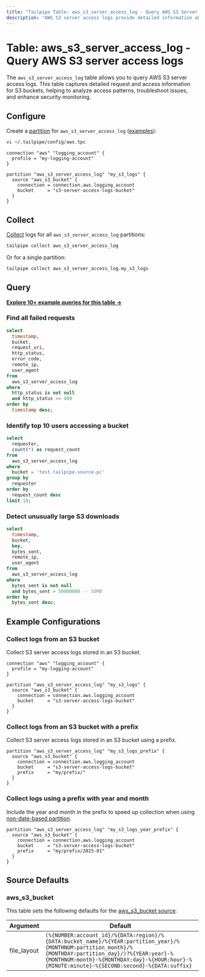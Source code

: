 ```yaml
---
title: "Tailpipe Table: aws_s3_server_access_log - Query AWS S3 Server Access Logs"
description: "AWS S3 server access logs provide detailed information about requests made to your S3 buckets, including request source, operations performed, and response details."
---
```


# Table: aws_s3_server_access_log - Query AWS S3 server access logs

The `aws_s3_server_access_log` table allows you to query AWS S3 server access logs. This table captures detailed request and access information for S3 buckets, helping to analyze access patterns, troubleshoot issues, and enhance security monitoring.

## Configure

Create a [partition](https://tailpipe.io/docs/manage/partition) for `aws_s3_server_access_log` ([examples](https://hub.tailpipe.io/plugins/turbot/aws/tables/aws_s3_server_access_log#example-configurations)):

```sh
vi ~/.tailpipe/config/aws.tpc
```

```hcl
connection "aws" "logging_account" {
  profile = "my-logging-account"
}

partition "aws_s3_server_access_log" "my_s3_logs" {
  source "aws_s3_bucket" {
    connection = connection.aws.logging_account
    bucket     = "s3-server-access-logs-bucket"
  }
}
```

## Collect

[Collect](https://tailpipe.io/docs/manage/collection) logs for all `aws_s3_server_access_log` partitions:

```sh
tailpipe collect aws_s3_server_access_log
```

Or for a single partition:

```sh
tailpipe collect aws_s3_server_access_log.my_s3_logs
```

## Query

**[Explore 10+ example queries for this table →](https://hub.tailpipe.io/plugins/turbot/aws/queries/aws_s3_server_access_log)**

### Find all failed requests

```sql
select
  timestamp,
  bucket,
  request_uri,
  http_status,
  error_code,
  remote_ip,
  user_agent
from
  aws_s3_server_access_log
where
  http_status is not null
  and http_status >= 400
order by
  timestamp desc;
```

### Identify top 10 users accessing a bucket

```sql
select
  requester,
  count(*) as request_count
from
  aws_s3_server_access_log
where
  bucket = 'test-tailpipe-source-pc'
group by
  requester
order by
  request_count desc
limit 10;
```

### Detect unusually large S3 downloads

```sql
select
  timestamp,
  bucket,
  key,
  bytes_sent,
  remote_ip,
  user_agent
from
  aws_s3_server_access_log
where
  bytes_sent is not null
  and bytes_sent > 50000000 -- 50MB
order by
  bytes_sent desc;
```

## Example Configurations

### Collect logs from an S3 bucket

Collect S3 server access logs stored in an S3 bucket.

```hcl
connection "aws" "logging_account" {
  profile = "my-logging-account"
}

partition "aws_s3_server_access_log" "my_s3_logs" {
  source "aws_s3_bucket" {
    connection = connection.aws.logging_account
    bucket     = "s3-server-access-logs-bucket"
  }
}
```

### Collect logs from an S3 bucket with a prefix

Collect S3 server access logs stored in an S3 bucket using a prefix.

```hcl
partition "aws_s3_server_access_log" "my_s3_logs_prefix" {
  source "aws_s3_bucket" {
    connection = connection.aws.logging_account
    bucket     = "s3-server-access-logs-bucket"
    prefix     = "my/prefix/"
  }
}
```

### Collect logs using a prefix with year and month

Include the year and month in the prefix to speed up collection when using [non-date-based partition](https://docs.aws.amazon.com/AmazonS3/latest/userguide/ServerLogs.html#server-log-keyname-format).

```hcl
partition "aws_s3_server_access_log" "my_s3_logs_year_prefix" {
  source "aws_s3_bucket" {
    connection = connection.aws.logging_account
    bucket     = "s3-server-access-logs-bucket"
    prefix     = "my/prefix/2025-01"
  }
}
```

## Source Defaults

### aws_s3_bucket

This table sets the following defaults for the [aws_s3_bucket source](https://hub.tailpipe.io/plugins/turbot/aws/sources/aws_s3_bucket#arguments):

| Argument      | Default |
|--------------|---------|
| file_layout  | `(%{NUMBER:account_id}/%{DATA:region}/%{DATA:bucket_name}/%{YEAR:partition_year}/%{MONTHNUM:partition_month}/%{MONTHDAY:partition_day}/)?%{YEAR:year}-%{MONTHNUM:month}-%{MONTHDAY:day}-%{HOUR:hour}-%{MINUTE:minute}-%{SECOND:second}-%{DATA:suffix}` |

